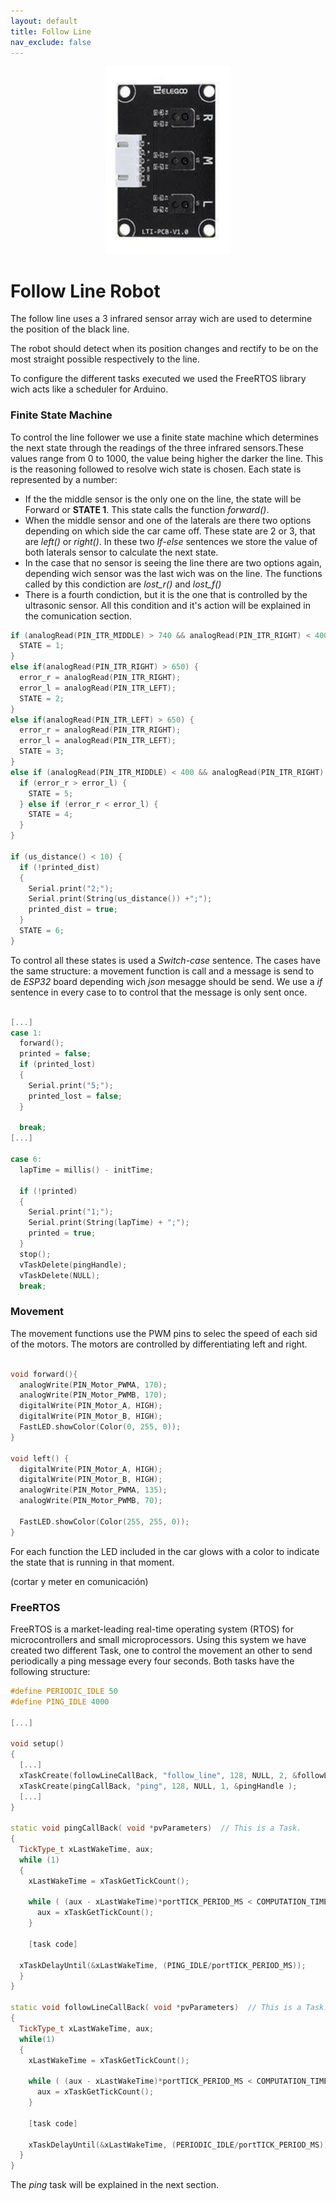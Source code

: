 ```yaml
---
layout: default
title: Follow Line
nav_exclude: false
---
```


<center>
  <img src="assets/img/elegoo_components_ir.jpg" width="200" height="300">
</center>

# Follow Line Robot

The follow line uses a 3 infrared sensor array wich are used to determine the position of the black line.

The robot should detect when its position changes and rectify to be on the most straight possible respectively to the line.

To configure the different tasks executed we used the FreeRTOS library wich acts like a scheduler for Arduino.

### Finite State Machine

To control the line follower we use a finite state machine which determines the next state through the readings of the three infrared sensors.These values ​​range from 0 to 1000, the value being higher the darker the line. This is the reasoning followed to resolve wich state is chosen. Each state is represented by a number:

* If the the middle sensor is the only one on the line, the state will be Forward or **STATE 1**. This state calls the function *forward()*.
* When the middle sensor and one of the laterals are there two options depending on which side the car came off. These state are 2 or 3, that are *left()* or *right()*. In these two *If-else* sentences we store the value of both laterals sensor to calculate the next state.
* In the case that no sensor is seeing the line there are two options again, depending wich sensor was the last wich was on the line. The functions called by this condiction are *lost_r()* and *lost_f()*
* There is a fourth condiction, but it is the one that is controlled by the ultrasonic sensor. All this condition and it's action will be explained in the comunication section.

```cpp
if (analogRead(PIN_ITR_MIDDLE) > 740 && analogRead(PIN_ITR_RIGHT) < 400 && analogRead(PIN_ITR_LEFT) < 400) {
  STATE = 1;
} 
else if(analogRead(PIN_ITR_RIGHT) > 650) { 
  error_r = analogRead(PIN_ITR_RIGHT);
  error_l = analogRead(PIN_ITR_LEFT);
  STATE = 2;            
}   
else if(analogRead(PIN_ITR_LEFT) > 650) {
  error_r = analogRead(PIN_ITR_RIGHT);
  error_l = analogRead(PIN_ITR_LEFT);
  STATE = 3;
}
else if (analogRead(PIN_ITR_MIDDLE) < 400 && analogRead(PIN_ITR_RIGHT) < 400 && analogRead(PIN_ITR_LEFT) < 400) {
  if (error_r > error_l) {
    STATE = 5;
  } else if (error_r < error_l) {
    STATE = 4;
  }
}

if (us_distance() < 10) {
  if (!printed_dist)
  {
    Serial.print("2;");
    Serial.print(String(us_distance()) +";");
    printed_dist = true;
  }
  STATE = 6;
}
```

To control all these states is used a *Switch-case* sentence. The cases have the same structure: a movement function is call and a message is send to de *ESP32* board depending wich *json* mesagge should be send. We use a *if* sentence in every case to to control that the message is only sent once. 
```cpp

[...]
case 1:
  forward();
  printed = false;
  if (printed_lost)
  {
    Serial.print("5;");
    printed_lost = false;
  }
  
  break;
[...]

case 6:
  lapTime = millis() - initTime;
  
  if (!printed)
  {
    Serial.print("1;");
    Serial.print(String(lapTime) + ";");
    printed = true;
  }
  stop();
  vTaskDelete(pingHandle);
  vTaskDelete(NULL);
  break;
```

### Movement

The movement functions use the PWM pins to selec the speed of each sid of the motors. The motors are controlled by differentiating left and right.

```cpp

void forward(){ 
  analogWrite(PIN_Motor_PWMA, 170);
  analogWrite(PIN_Motor_PWMB, 170);
  digitalWrite(PIN_Motor_A, HIGH);
  digitalWrite(PIN_Motor_B, HIGH);
  FastLED.showColor(Color(0, 255, 0));
}
 
void left() {
  digitalWrite(PIN_Motor_A, HIGH);
  digitalWrite(PIN_Motor_B, HIGH);
  analogWrite(PIN_Motor_PWMA, 135);
  analogWrite(PIN_Motor_PWMB, 70); 
  
  FastLED.showColor(Color(255, 255, 0));
}
```
For each function the LED included in the car glows with a color to indicate the state that is running in that moment.


(cortar y meter en comunicación)

### FreeRTOS

FreeRTOS is a market-leading real-time operating system (RTOS) for microcontrollers and small microprocessors. Using this system we have created two different Task, one to control the movement an other to send periodically a ping message every four seconds. Both tasks have the following structure:

```cpp
#define PERIODIC_IDLE 50
#define PING_IDLE 4000

[...]

void setup()
{
  [...]
  xTaskCreate(followLineCallBack, "follow_line", 128, NULL, 2, &followLineHandle);
  xTaskCreate(pingCallBack, "ping", 128, NULL, 1, &pingHandle );
  [...]
}

static void pingCallBack( void *pvParameters)  // This is a Task.
{
  TickType_t xLastWakeTime, aux;
  while (1)
  {
    xLastWakeTime = xTaskGetTickCount();

    while ( (aux - xLastWakeTime)*portTICK_PERIOD_MS < COMPUTATION_TIME_ON_T1) {
      aux = xTaskGetTickCount();
    }

    [task code]

  xTaskDelayUntil(&xLastWakeTime, (PING_IDLE/portTICK_PERIOD_MS));
  }
}

static void followLineCallBack( void *pvParameters)  // This is a Task.
{
  TickType_t xLastWakeTime, aux;
  while(1)
  {
    xLastWakeTime = xTaskGetTickCount();

    while ( (aux - xLastWakeTime)*portTICK_PERIOD_MS < COMPUTATION_TIME_ON_T2) {
      aux = xTaskGetTickCount();
    }

    [task code]

    xTaskDelayUntil(&xLastWakeTime, (PERIODIC_IDLE/portTICK_PERIOD_MS));
  }
}
```

The *ping* task will be explained in the next section.
